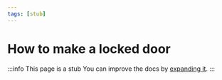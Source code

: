 ```yaml
---
tags: [stub]
---
```


# How to make a locked door

:::info This page is a stub
You can improve the docs by [expanding it](../../contributing).
:::